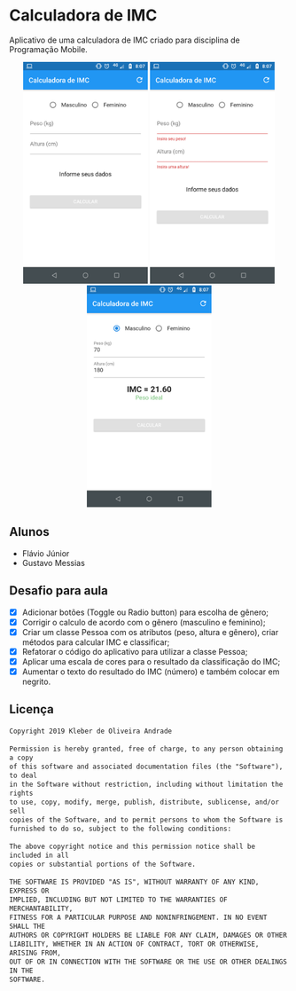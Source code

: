 # Calculadora de IMC

Aplicativo de uma calculadora de IMC criado para disciplina de Programação Mobile.

<p align="center">
    <img src="https://github.com/jrflavio/calculadora-imc-aulas-flutter/blob/master/images/screenshot_1.png" height="400"/>
	<img src="https://github.com/jrflavio/calculadora-imc-aulas-flutter/blob/master/images/screenshot_2.png" height="400"/>
	<img src="https://github.com/jrflavio/calculadora-imc-aulas-flutter/blob/master/images/screenshot_3.png" height="400"/>
</p>

## Alunos
-	Flávio Júnior
-	Gustavo Messias

## Desafio para aula

-  [X] Adicionar botões (Toggle ou Radio button) para escolha de gênero;
-  [X] Corrigir o calculo de acordo com o gênero (masculino e feminino);
-  [X] Criar um classe Pessoa com os atributos (peso, altura e gênero), criar métodos para calcular IMC e classificar;
-  [X] Refatorar o código do aplicativo para utilizar a classe Pessoa;
-  [X] Aplicar uma escala de cores para o resultado da classificação do IMC;
-  [X] Aumentar o texto do resultado do IMC (número) e também colocar em negrito.

## Licença

    Copyright 2019 Kleber de Oliveira Andrade
    
    Permission is hereby granted, free of charge, to any person obtaining a copy
    of this software and associated documentation files (the "Software"), to deal
    in the Software without restriction, including without limitation the rights
    to use, copy, modify, merge, publish, distribute, sublicense, and/or sell
    copies of the Software, and to permit persons to whom the Software is
    furnished to do so, subject to the following conditions:
    
    The above copyright notice and this permission notice shall be included in all
    copies or substantial portions of the Software.
    
    THE SOFTWARE IS PROVIDED "AS IS", WITHOUT WARRANTY OF ANY KIND, EXPRESS OR
    IMPLIED, INCLUDING BUT NOT LIMITED TO THE WARRANTIES OF MERCHANTABILITY,
    FITNESS FOR A PARTICULAR PURPOSE AND NONINFRINGEMENT. IN NO EVENT SHALL THE
    AUTHORS OR COPYRIGHT HOLDERS BE LIABLE FOR ANY CLAIM, DAMAGES OR OTHER
    LIABILITY, WHETHER IN AN ACTION OF CONTRACT, TORT OR OTHERWISE, ARISING FROM,
    OUT OF OR IN CONNECTION WITH THE SOFTWARE OR THE USE OR OTHER DEALINGS IN THE
    SOFTWARE.
